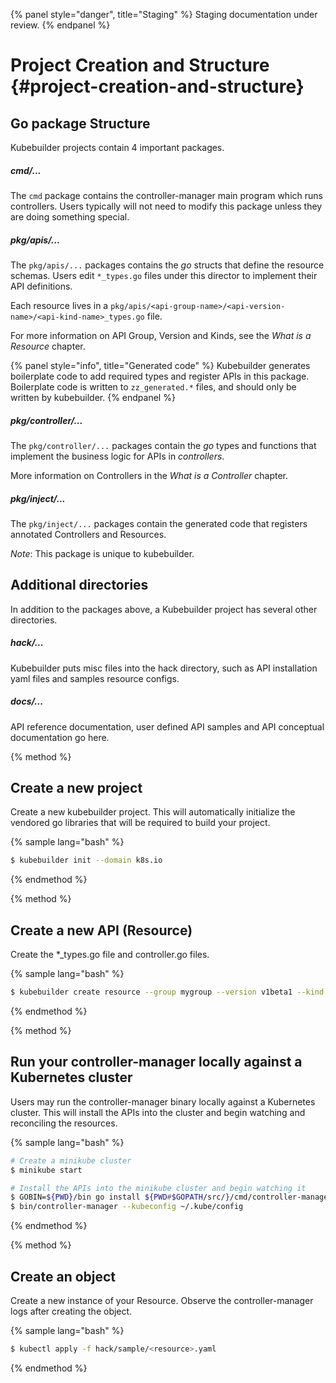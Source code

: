 {% panel style="danger", title="Staging" %}
Staging documentation under review.
{% endpanel %}

# Project Creation and Structure {#project-creation-and-structure}

## Go package Structure

Kubebuilder projects contain 4 important packages.

##### cmd/...

The `cmd` package contains the controller-manager main program which runs controllers.  Users typically
will not need to modify this package unless they are doing something special.

##### pkg/apis/...

The `pkg/apis/...` packages contains the *go* structs that define the resource schemas.
Users edit `*_types.go` files under this director to implement their API definitions.

Each resource lives in a `pkg/apis/<api-group-name>/<api-version-name>/<api-kind-name>_types.go`
file.

For more information on API Group, Version and Kinds, see the *What is a Resource* chapter.

{% panel style="info", title="Generated code" %}
Kubebuilder generates boilerplate code to add required types and register APIs in this package.
Boilerplate code is written to `zz_generated.*` files, and should only be written
by kubebuilder.
{% endpanel %}

##### pkg/controller/...

The `pkg/controller/...` packages contain the *go* types and functions that implement the
business logic for APIs in *controllers*.

More information on Controllers in the *What is a Controller* chapter.

##### pkg/inject/...

The `pkg/inject/...` packages contain the generated code that registers annotated
Controllers and Resources.

*Note*: This package is unique to kubebuilder.

## Additional directories

In addition to the packages above, a Kubebuilder project has several other directories.

##### hack/...

Kubebuilder puts misc files into the hack directory, such as API installation yaml files
and samples resource configs.

##### docs/...

API reference documentation, user defined API samples and API conceptual documentation go here.

{% method %}
## Create a new project

Create a new kubebuilder project.  This will automatically initialize the vendored go libraries
that will be required to build your project.

{% sample lang="bash" %}
```bash
$ kubebuilder init --domain k8s.io
```
{% endmethod %}

{% method %}
## Create a new API (Resource)

Create the *_types.go file and controller.go files.

{% sample lang="bash" %}
```bash
$ kubebuilder create resource --group mygroup --version v1beta1 --kind MyKind
```
{% endmethod %}

{% method %}
## Run your controller-manager locally against a Kubernetes cluster

Users may run the controller-manager binary locally against a Kubernetes cluster.  This will
install the APIs into the cluster and begin watching and reconciling the resources.

{% sample lang="bash" %}
```bash
# Create a minikube cluster
$ minikube start

# Install the APIs into the minikube cluster and begin watching it
$ GOBIN=${PWD}/bin go install ${PWD#$GOPATH/src/}/cmd/controller-manager
$ bin/controller-manager --kubeconfig ~/.kube/config
```
{% endmethod %}

{% method %}
## Create an object

Create a new instance of your Resource.  Observe the controller-manager logs after creating the object.

{% sample lang="bash" %}
```bash
$ kubectl apply -f hack/sample/<resource>.yaml
```
{% endmethod %}
